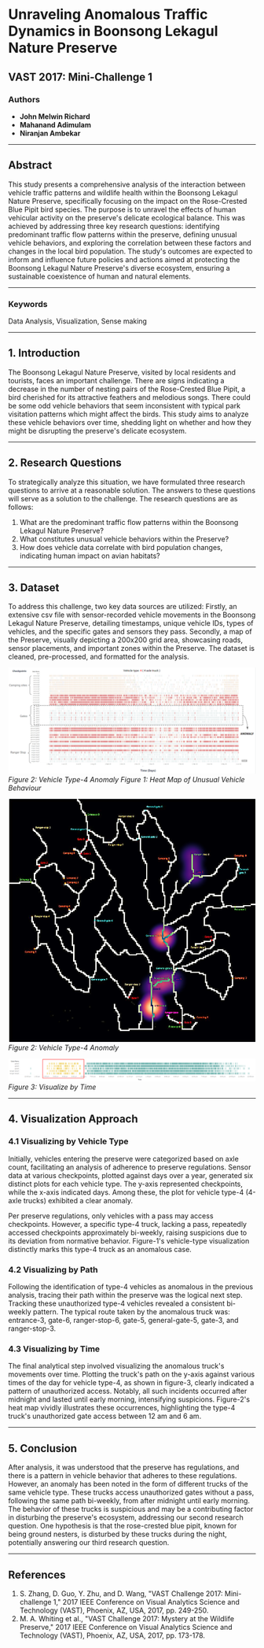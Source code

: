 # Unraveling Anomalous Traffic Dynamics in Boonsong Lekagul Nature Preserve
## VAST 2017: Mini-Challenge 1

### Authors
- **John Melwin Richard**  
- **Mahanand Adimulam**  
- **Niranjan Ambekar**  

---

## Abstract
This study presents a comprehensive analysis of the interaction between vehicle traffic patterns and wildlife health within the Boonsong Lekagul Nature Preserve, specifically focusing on the impact on the Rose-Crested Blue Pipit bird species. The purpose is to unravel the effects of human vehicular activity on the preserve's delicate ecological balance. This was achieved by addressing three key research questions: identifying predominant traffic flow patterns within the preserve, defining unusual vehicle behaviors, and exploring the correlation between these factors and changes in the local bird population. The study's outcomes are expected to inform and influence future policies and actions aimed at protecting the Boonsong Lekagul Nature Preserve's diverse ecosystem, ensuring a sustainable coexistence of human and natural elements.

---

### Keywords
Data Analysis, Visualization, Sense making

---

## 1. Introduction
The Boonsong Lekagul Nature Preserve, visited by local residents and tourists, faces an important challenge. There are signs indicating a decrease in the number of nesting pairs of the Rose-Crested Blue Pipit, a bird cherished for its attractive feathers and melodious songs. There could be some odd vehicle behaviors that seem inconsistent with typical park visitation patterns which might affect the birds. This study aims to analyze these vehicle behaviors over time, shedding light on whether and how they might be disrupting the preserve's delicate ecosystem.

---

## 2. Research Questions
To strategically analyze this situation, we have formulated three research questions to arrive at a reasonable solution. The answers to these questions will serve as a solution to the challenge. The research questions are as follows:
1. What are the predominant traffic flow patterns within the Boonsong Lekagul Nature Preserve?
2. What constitutes unusual vehicle behaviors within the Preserve?
3. How does vehicle data correlate with bird population changes, indicating human impact on avian habitats?

---

## 3. Dataset
To address this challenge, two key data sources are utilized: Firstly, an extensive csv file with sensor-recorded vehicle movements in the Boonsong Lekagul Nature Preserve, detailing timestamps, unique vehicle IDs, types of vehicles, and the specific gates and sensors they pass. Secondly, a map of the Preserve, visually depicting a 200x200 grid area, showcasing roads, sensor placements, and important zones within the Preserve. The dataset is cleaned, pre-processed, and formatted for the analysis.

![Vehicle Type-4 Anomaly](Vehicle-type-4%20Anomaly.png)
_Figure 2: Vehicle Type-4 Anomaly_
_Figure 1: Heat Map of Unusual Vehicle Behaviour_

![Vehicle type-4 Anomaly](QGIS.png)  
_Figure 2: Vehicle Type-4 Anomaly_

![Visualize by Time](time.png)
_Figure 3: Visualize by Time_

---

## 4. Visualization Approach
### 4.1 Visualizing by Vehicle Type
Initially, vehicles entering the preserve were categorized based on axle count, facilitating an analysis of adherence to preserve regulations. Sensor data at various checkpoints, plotted against days over a year, generated six distinct plots for each vehicle type. The y-axis represented checkpoints, while the x-axis indicated days. Among these, the plot for vehicle type-4 (4-axle trucks) exhibited a clear anomaly.

Per preserve regulations, only vehicles with a pass may access checkpoints. However, a specific type-4 truck, lacking a pass, repeatedly accessed checkpoints approximately bi-weekly, raising suspicions due to its deviation from normative behavior. Figure-1's vehicle-type visualization distinctly marks this type-4 truck as an anomalous case.

### 4.2 Visualizing by Path
Following the identification of type-4 vehicles as anomalous in the previous analysis, tracing their path within the preserve was the logical next step. Tracking these unauthorized type-4 vehicles revealed a consistent bi-weekly pattern. The typical route taken by the anomalous truck was: entrance-3, gate-6, ranger-stop-6, gate-5, general-gate-5, gate-3, and ranger-stop-3.

### 4.3 Visualizing by Time
The final analytical step involved visualizing the anomalous truck's movements over time. Plotting the truck's path on the y-axis against various times of the day for vehicle type-4, as shown in figure-3, clearly indicated a pattern of unauthorized access. Notably, all such incidents occurred after midnight and lasted until early morning, intensifying suspicions. Figure-2's heat map vividly illustrates these occurrences, highlighting the type-4 truck's unauthorized gate access between 12 am and 6 am.

---

## 5. Conclusion
After analysis, it was understood that the preserve has regulations, and there is a pattern in vehicle behavior that adheres to these regulations. However, an anomaly has been noted in the form of different trucks of the same vehicle type. These trucks access unauthorized gates without a pass, following the same path bi-weekly, from after midnight until early morning. The behavior of these trucks is suspicious and may be a contributing factor in disturbing the preserve's ecosystem, addressing our second research question. One hypothesis is that the rose-crested blue pipit, known for being ground nesters, is disturbed by these trucks during the night, potentially answering our third research question.

---

## References
1. S. Zhang, D. Guo, Y. Zhu, and D. Wang, "VAST Challenge 2017: Mini-challenge 1," 2017 IEEE Conference on Visual Analytics Science and Technology (VAST), Phoenix, AZ, USA, 2017, pp. 249-250.
2. M. A. Whiting et al., "VAST Challenge 2017: Mystery at the Wildlife Preserve," 2017 IEEE Conference on Visual Analytics Science and Technology (VAST), Phoenix, AZ, USA, 2017, pp. 173-178.
